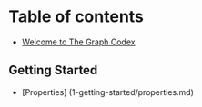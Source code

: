 # Table of contents

* [Welcome to The Graph Codex](README.md)


## Getting Started

* [Properties] (1-getting-started/properties.md)




